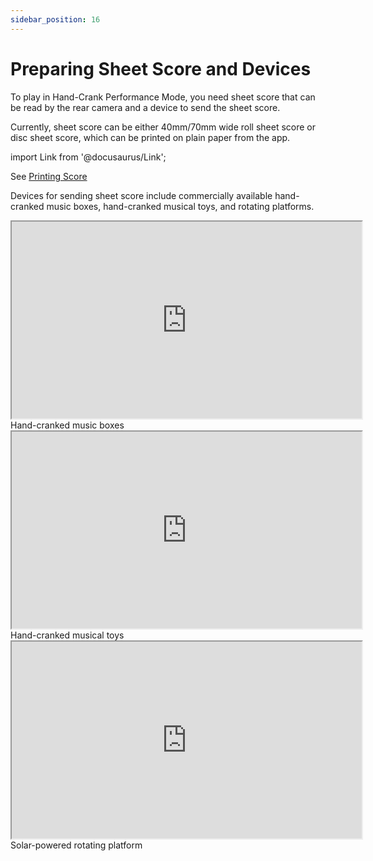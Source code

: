 ```yaml
---
sidebar_position: 16
---
```


# Preparing Sheet Score and Devices  

To play in Hand-Crank Performance Mode, you need sheet score that can be read by the rear camera and a device to send the sheet score.  

Currently, sheet score can be either 40mm/70mm wide roll sheet score or disc sheet score, which can be printed on plain paper from the app.

import Link from '@docusaurus/Link';

See [Printing Score](/docs/guide/Printing_Score/printing_score-category)

Devices for sending sheet score include commercially available hand-cranked music boxes, hand-cranked musical toys, and rotating platforms.

<iframe width="560" height="315" src="https://www.youtube.com/embed/cZFyIXVVClw" allowFullScreen></iframe>
Hand-cranked music boxes

<iframe width="560" height="315" src="https://www.youtube.com/embed/jg1CwxT43zg" allowFullScreen></iframe>
Hand-cranked musical toys

<iframe width="560" height="315" src="https://www.youtube.com/embed/GG5cPvl2T5o" allowFullScreen></iframe>
Solar-powered rotating platform